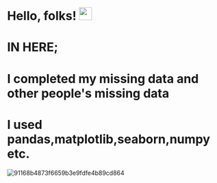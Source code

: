 # Hello, folks! <img src="https://raw.githubusercontent.com/MartinHeinz/MartinHeinz/master/wave.gif" width="30px">

# IN HERE;

# I completed my missing data and other people's missing data

# I used pandas,matplotlib,seaborn,numpy etc.

![91168b4873f6659b3e9fdfe4b89cd864](https://user-images.githubusercontent.com/92849974/186727922-cc5cd6c5-e936-42af-9da3-51f13f4368f6.gif)

